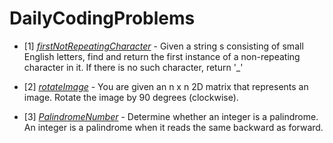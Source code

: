 # DailyCodingProblems

- [1] [*firstNotRepeatingCharacter*](https://github.com/kherin/DailyCodingProblems/blob/master/firstNotRepeatingCharacter.js) - Given a string s consisting of small English letters, find and return the first instance of a non-repeating character in it. If there is no such character, return '_'  

- [2] [*rotateImage*](https://github.com/kherin/DailyCodingProblems/blob/master/rotateImage.js) - You are given an n x n 2D matrix that represents an image. Rotate the image by 90 degrees (clockwise).

- [3] [*PalindromeNumber*](https://github.com/kherin/DailyCodingProblems/blob/master/palindromeNumber.js) - Determine whether an integer is a palindrome. An integer is a palindrome when it reads the same backward as forward.